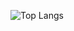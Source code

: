 ![Top Langs](https://github-readme-stats.vercel.app/api/top-langs/?username=W1412X&langs_count=10&hide=css,html)
